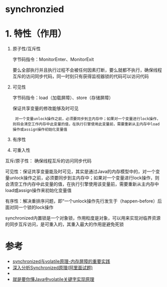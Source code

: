 # synchronzied

# 1. 特性（作用）

1. 原子性/互斥性

    字节码指令：MonitorEnter、MonitorExit

    要么全部执行并且执行过程不会被任何因素打断，要么就都不执行，确保线程互斥的访问同步代码，同一时刻只有获得监视器锁的代码可以访问代码

2. 可见性

    字节码指令：load（加载屏障）、store（存储屏障）

    保证共享变量的修改能够及时可见

        对一个变量unlock操作之前，必须要同步到主内存中；如果对一个变量进行lock操作，则将会清空工作内存中此变量的值，在执行引擎使用此变量前，需要重新从主内存中load操作或assign操作初始化变量值

3. 有序性



4. 可重入性


互斥/原子性： 确保线程互斥的访问同步代码

可见性：保证共享变量能及时可见，其实是通过Java的内存模型中的，对一个变量unlock操作之前，必须要同步到主内存中；如果对一个变量进行lock操作，则会清空工作内存中此变量的值，在执行引擎使用该变量前，需要重新从主内存中load或assign操作来初始化变量值

有序性：解决重排序问题，即“一个unlock操作先行发生于（happen-before）后面对同一个锁的lock操作

synchronized内置锁是一个对象锁，作用粒度是对象，可以用来实现对临界资源的同步互斥访问，是可重入的，其重入最大的作用是避免死锁


# 参考
- [synchronized与volatile原理-内存屏障的重要实践](https://www.cnblogs.com/lemos/p/9252342.html)
- [深入分析Synchronized原理(阿里面试题)](https://www.cnblogs.com/aspirant/p/11470858.html)
- [](https://blog.csdn.net/qq_36268025/article/details/106137960)
- [就是要你懂Java中volatile关键字实现原理](https://www.cnblogs.com/xrq730/p/7048693.html)
